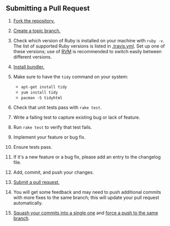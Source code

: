 ## Submitting a Pull Request

1. [Fork the repository.][fork]
2. [Create a topic branch.][branch]
3. Check which version of Ruby is installed on your machine with `ruby -v`.
   The list of supported Ruby versions is listed in [.travis.yml][travis_yml].
   Set up one of these versions; use of [RVM][rvm] is recommended to switch
   easily between different versions.
4. [Install bundler.][bundler]
5. Make sure to have the `tidy` command on your system:

   * `apt-get install tidy`
   * `yum install tidy`
   * `pacman -S tidyhtml`

6. Check that unit tests pass with `rake test`.
7. Write a failing test to capture existing bug or lack of feature.
8. Run `rake test` to verify that test fails.
9. Implement your feature or bug fix.
10. Ensure tests pass.
11. If it's a new feature or a bug fix, please add an entry to the changelog file.
12. Add, commit, and push your changes.
13. [Submit a pull request.][pr]
14. You will get some feedback and may need to push additional commits
    with more fixes to the same branch; this will update your pull request
    automatically.
15. [Squash your commits into a single one][rebase]
    and [force a push to the same branch][force_push].

[branch]: http://git-scm.com/book/en/Git-Branching-Branching-Workflows#Topic-Branches
[bundler]: http://bundler.io
[force_push]: https://help.github.com/articles/dealing-with-non-fast-forward-errors
[fork]: https://help.github.com/articles/fork-a-repo
[pr]: https://help.github.com/articles/using-pull-requests
[rebase]: https://help.github.com/articles/interactive-rebase
[rvm]: https://rvm.io
[travis_yml]: https://github.com/vmg/redcarpet/blob/master/.travis.yml
